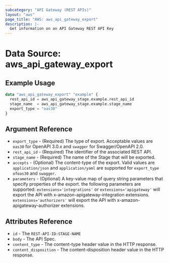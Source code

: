 ```yaml
---
subcategory: "API Gateway (REST APIs)"
layout: "aws"
page_title: "AWS: aws_api_gateway_export"
description: |-
  Get information on an API Gateway REST API Key
---
```


# Data Source: aws_api_gateway_export

## Example Usage

```terraform
data "aws_api_gateway_export" "example" {
  rest_api_id = aws_api_gateway_stage.example.rest_api_id
  stage_name  = aws_api_gateway_stage.example.stage_name
  export_type = "oas30"
}
```

## Argument Reference

* `export_type` - (Required) The type of export. Acceptable values are `oas30` for OpenAPI 3.0.x and `swagger` for Swagger/OpenAPI 2.0.
* `rest_api_id` - (Required) The identifier of the associated REST API.
* `stage_name` - (Required) The name of the Stage that will be exported.
* `accepts` - (Optional) The content-type of the export. Valid values are `application/json` and `application/yaml` are supported for `export_type` `ofoas30` and `swagger`.
* `parameters` - (Optional) A key-value map of query string parameters that specify properties of the export. the following parameters are supported: `extensions='integrations'` or `extensions='apigateway'` will export the API with x-amazon-apigateway-integration extensions. `extensions='authorizers'` will export the API with x-amazon-apigateway-authorizer extensions.

## Attributes Reference

* `id` - The `REST-API-ID:STAGE-NAME`
* `body` - The API Spec.
* `content_type` - The content-type header value in the HTTP response.
* `content_disposition` - The content-disposition header value in the HTTP response.
